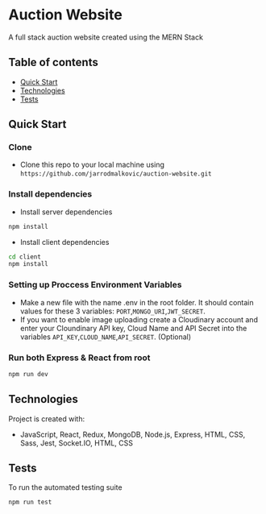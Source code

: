 # Auction Website

A full stack auction website created using the MERN Stack

## Table of contents

- [Quick Start](#quick-start)
- [Technologies](#technologies)
- [Tests](#tests)

## Quick Start

### Clone

- Clone this repo to your local machine using `https://github.com/jarrodmalkovic/auction-website.git`

### Install dependencies

- Install server dependencies

```bash
npm install
```

- Install client dependencies

```bash
cd client
npm install
```

### Setting up Proccess Environment Variables

- Make a new file with the name .env in the root folder. It should contain values for these 3 variables: `PORT`,`MONGO_URI`,`JWT_SECRET`.
- If you want to enable image uploading create a Cloudinary account and enter your Cloundinary API key, Cloud Name and API Secret into the variables `API_KEY`,`CLOUD_NAME`,`API_SECRET`. (Optional)

### Run both Express & React from root

```bash
npm run dev
```

## Technologies

Project is created with:

- JavaScript, React, Redux, MongoDB, Node.js, Express, HTML, CSS, Sass, Jest, Socket.IO, HTML, CSS

## Tests

To run the automated testing suite

```bash
npm run test
```
